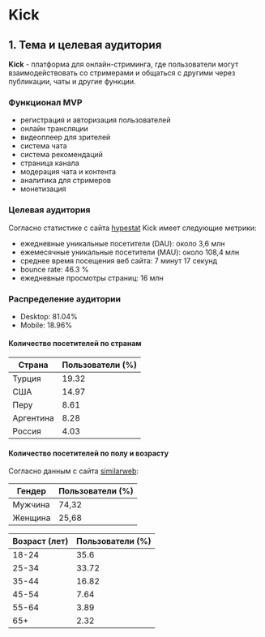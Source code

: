 # Kick

## 1. Тема и целевая аудитория
**Kick** - платформа для онлайн-стриминга, где пользователи могут взаимодействовать со стримерами и общаться с другими через публикации, чаты и другие функции.

### Функционал MVP
- регистрация и авторизация пользователей
- онлайн трансляции
- видеоплеер для зрителей
- система чата
- система рекомендаций
- страница канала
- модерация чата и контента
- аналитика для стримеров
- монетизация

### Целевая аудитория
Согласно статистике с сайта [hypestat](https://hypestat.com/info/kick.com) Kick имеет следующие метрики:
- ежедневные уникальные посетители (DAU): около 3,6 млн
- ежемесячные уникальные посетители (MAU): около 108,4 млн
- среднее время посещения веб сайта: 7 минут 17 секунд
- bounce rate: 46.3 %
- ежедневные просмотры страниц: 16 млн

### Распределение аудитории
- Desktop: 81.04%
- Mobile: 18.96%

#### Количество посетителей по странам
|     Страна     | Пользователи (%) |
|----------------|------------------|
|     Турция     |      19.32       |
|     США        |      14.97       |
|     Перу       |       8.61       |
|     Аргентина  |       8.28       |
|     Россия     |       4.03       |

#### Количество посетителей по полу и возрасту
Согласно данным с сайта  [similarweb](https://www.similarweb.com/website/kick.com):

| Гендер  | Пользователи (%) |
|---------|------------------|
| Мужчина |      74,32       |
| Женщина |      25,68       |

| Возраст (лет) | Пользователи (%) |
|---------------|------------------|
|     18-24     |       35.6       |
|     25-34     |       33.72      |
|     35-44     |       16.82      |
|     45-54     |        7.64      |
|     55-64     |        3.89      |
|      65+      |        2.32      |
